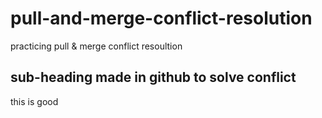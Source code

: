# pull-and-merge-conflict-resolution
practicing pull &amp; merge conflict resoultion

## sub-heading made in github to solve conflict
this is good
